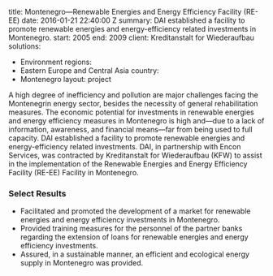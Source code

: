
title: Montenegro—Renewable Energies and Energy Efficiency Facility (RE-EE)
date: 2016-01-21 22:40:00 Z
summary: DAI established a facility to promote renewable energies and energy-efficiency
  related investments in Montenegro.
start: 2005
end: 2009
client: Kreditanstalt for Wiederaufbau
solutions:
- Environment
regions:
- Eastern Europe and Central Asia
country:
- Montenegro
layout: project


A high degree of inefficiency and pollution are major challenges facing the Montenegrin energy sector, besides the necessity of general rehabilitation measures. The economic potential for investments in renewable energies and energy efficiency measures in Montenegro is high and—due to a lack of information, awareness, and financial means—far from being used to full capacity. DAI established a facility to promote renewable energies and energy-efficiency related investments. DAI, in partnership with Encon Services, was contracted by Kreditanstalt for Wiederaufbau (KFW) to assist in the implementation of the Renewable Energies and Energy Efficiency Facility (RE-EE) Facility in Montenegro.

### Select Results

* Facilitated and promoted the development of a market for renewable energies and energy efficiency investments in Montenegro.
* Provided training measures for the personnel of the partner banks regarding the extension of loans for renewable energies and energy efficiency investments.
* Assured, in a sustainable manner, an efficient and ecological energy supply in Montenegro was provided.
